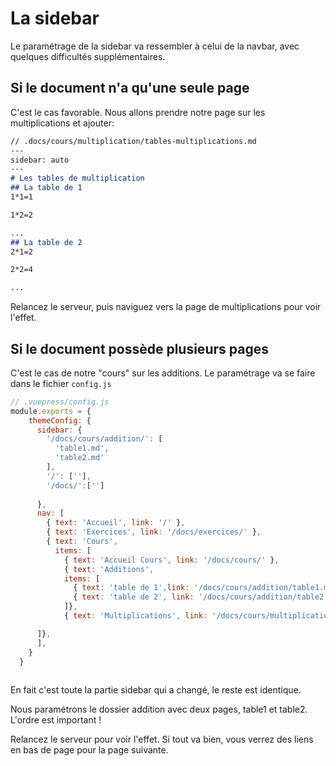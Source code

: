 
# La sidebar



Le paramétrage de la sidebar va ressembler à celui de la navbar, avec quelques difficultés supplémentaires.


## Si le document n'a qu'une seule page

C'est le cas favorable. Nous allons prendre notre page sur les multiplications et ajouter:

``` md
// .docs/cours/multiplication/tables-multiplications.md
---
sidebar: auto
---
# Les tables de multiplication
## La table de 1
1*1=1

1*2=2

...
## La table de 2
2*1=2

2*2=4

...
```

Relancez le serveur, puis naviguez vers la page de multiplications pour voir l'effet.

## Si le document possède plusieurs pages

C'est le cas de notre "cours" sur les additions. Le paramétrage va se faire dans le fichier `config.js`

``` js
// .vuepress/config.js
module.exports = {
    themeConfig: {
      sidebar: {
        '/docs/cours/addition/': [
          'table1.md',
          'table2.md'
        ],
        '/': [''],
        '/docs/':['']
        
      },
      nav: [
        { text: 'Accueil', link: '/' },
        { text: 'Exercices', link: '/docs/exercices/' },
        { text: 'Cours', 
          items: [
            { text: 'Accueil Cours', link: '/docs/cours/' },
            { text: 'Additions', 
            items: [
              { text: 'table de 1',link: '/docs/cours/addition/table1.md' },
              { text: 'table de 2', link: '/docs/cours/addition/table2.md'}
            ]},
            { text: 'Multiplications', link: '/docs/cours/multiplication/tables-multiplication.md'},

      ]}, 
      ],
    }
  }
  
```
En fait c'est toute la partie sidebar qui a changé, le reste est identique.

Nous paramétrons le dossier addition avec deux pages, table1 et table2. L'ordre est important !

Relancez le serveur pour voir l'effet. Si tout va bien, vous verrez des liens en bas de page pour la page suivante.

